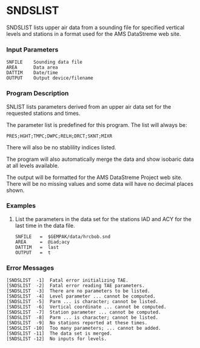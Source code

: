 # SNDSLIST

SNDSLIST lists upper air data from a sounding file for specified
vertical levels and stations in a format used for the
AMS DataStreme web site.

### Input Parameters
 
    SNFILE    Sounding data file
    AREA      Data area
    DATTIM    Date/time
    OUTPUT    Output device/filename
 
 

### Program Description
 
SNLIST lists parameters derived from an upper air data set for
the requested stations and times.

The parameter list is predefined for this program. The list
will always be:

    PRES;HGHT;TMPC;DWPC;RELH;DRCT;SKNT;MIXR

There will also be no stablility indices listed.

The program will also automatically merge the data and show
isobaric data at all levels available.

The output will be formatted for the AMS DataStreme Project
web site. There will be no missing values and some data
will have no decimal places shown.


### Examples
 
1.	List the parameters in the data set for the stations IAD
and ACY for the last time in the data file.
    
        SNFILE	 =  $GEMPAK/data/hrcbob.snd
        AREA	 =  @iad;acy
        DATTIM	 =  last
        OUTPUT	 =  t

### Error Messages
 
    [SNDSLIST  -1]  Fatal error initializing TAE.
    [SNDSLIST  -2]  Fatal error reading TAE parameters.
    [SNDSLIST  -3]  There are no parameters to be listed.
    [SNDSLIST  -4]  Level parameter ... cannot be computed.
    [SNDSLIST  -5]  Parm ... is character; cannot be listed.
    [SNDSLIST  -6]  Vertical coordinate ... cannot be computed.
    [SNDSLIST  -7]  Station parameter ... cannot be computed.
    [SNDSLIST  -8]  Parm ... is character; cannot be listed.
    [SNDSLIST  -9]  No stations reported at these times.
    [SNDSLIST -10]  Too many parameters; ... cannot be added.
    [SNDSLIST -11]  The data set is merged.
    [SNDSLIST -12]  No inputs for levels.
